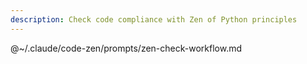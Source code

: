 ```yaml
---
description: Check code compliance with Zen of Python principles
---
```


@~/.claude/code-zen/prompts/zen-check-workflow.md
